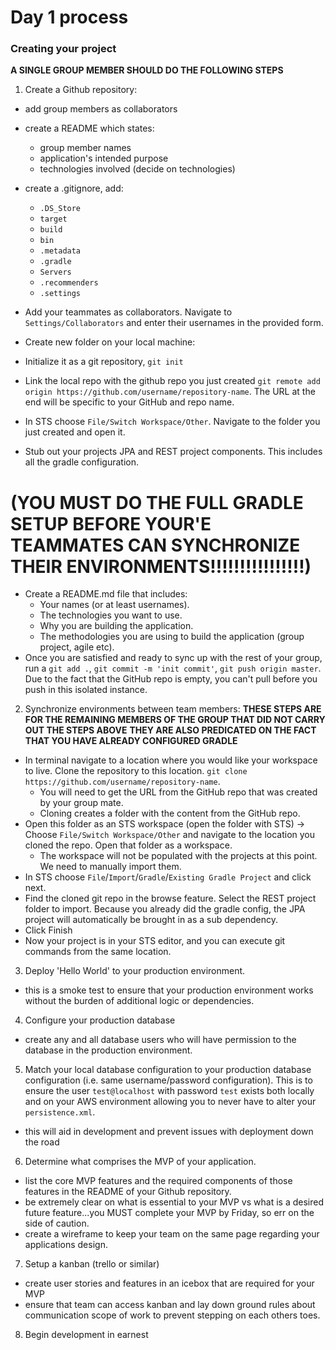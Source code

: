 # Day 1 process

### Creating your project
**A SINGLE GROUP MEMBER SHOULD DO THE FOLLOWING STEPS**
1. Create a Github repository:
  * add group members as collaborators
  * create a README which states:
    * group member names
    * application's intended purpose
    * technologies involved (decide on technologies)
  * create a .gitignore, add:
    * `.DS_Store`
    * `target`
    * `build`
    * `bin`
    * `.metadata`
    * `.gradle`
    * `Servers`
    * `.recommenders`
    * `.settings`


  * Add your teammates as collaborators. Navigate to `Settings/Collaborators` and enter their usernames in the provided form.  
  * Create new folder on your local machine:  
  * Initialize it as a git repository, `git init`
  * Link the local repo with the github repo you just created `git remote add origin https://github.com/username/repository-name`. The URL at the end will be specific to your GitHub and repo name.

  * In STS choose `File/Switch Workspace/Other`. Navigate to the folder you just created and open it.  
  * Stub out your projects JPA and REST project components. This includes all the gradle configuration.
  # (YOU MUST DO THE FULL GRADLE SETUP BEFORE YOUR'E TEAMMATES CAN SYNCHRONIZE THEIR ENVIRONMENTS!!!!!!!!!!!!!!!!)
  * Create a README.md file that includes:  
    * Your names (or at least usernames).
    * The technologies you want to use.
    * Why you are building the application.
    * The methodologies you are using to build the application (group project, agile etc).
  * Once you are satisfied and ready to sync up with the rest of your group, run a `git add .`, `git commit -m 'init commit'`, `git push origin master`. Due to the fact that the GitHub repo is empty, you can't pull before you push in this isolated instance.


2. Synchronize environments between team members:
**THESE STEPS ARE FOR THE REMAINING MEMBERS OF THE GROUP THAT DID NOT CARRY OUT THE STEPS ABOVE**
**THEY ARE ALSO PREDICATED ON THE FACT THAT YOU HAVE ALREADY CONFIGURED GRADLE**

  * In terminal navigate to a location where you would like your workspace to live. Clone the repository to this location.  `git clone https://github.com/username/repository-name`.  
    * You will need to get the URL from the GitHub repo that was created by your group mate.  
    * Cloning creates a folder with the content from the GitHub repo.  
  * Open this folder as an STS workspace (open the folder with STS) -> Choose `File/Switch Workspace/Other` and navigate to the location you cloned the repo. Open that folder as a workspace.
    * The workspace will not be populated with the projects at this point. We need to manually import them.
  * In STS choose `File`/`Import`/`Gradle`/`Existing Gradle Project` and click next.
  * Find the cloned git repo in the browse feature. Select the REST project folder to import. Because you already did the gradle config, the JPA project will automatically be brought in as a sub dependency.
  * Click Finish
  * Now your project is in your STS editor, and you can execute git commands from the same location.

3. Deploy 'Hello World' to your production environment.
  * this is a smoke test to ensure that your production environment works without the burden of additional logic or dependencies.

4. Configure your production database
  * create any and all database users who will have permission to the database in the production environment.

5. Match your local database configuration to your production database configuration (i.e. same username/password configuration). This is to ensure the user `test@localhost` with password `test` exists both locally and on your AWS environment allowing you to never have to alter your `persistence.xml`.
  * this will aid in development and prevent issues with deployment down the road

6. Determine what comprises the MVP of your application.
  * list the core MVP features and the required components of those features in the README of your Github repository.
  * be extremely clear on what is essential to your MVP vs what is a desired future feature...you MUST complete your MVP by Friday, so err on the side of caution.
  * create a wireframe to keep your team on the same page regarding your applications design.  

7. Setup a kanban (trello or similar)
  * create user stories and features in an icebox that are required for your MVP
  * ensure that team can access kanban and lay down ground rules about communication scope of work to prevent stepping on each others toes.

8. Begin development in earnest
